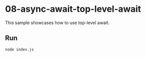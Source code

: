 # 08-async-await-top-level-await

This sample showcases how to use top-level await.

## Run

```bash
node index.js
```
